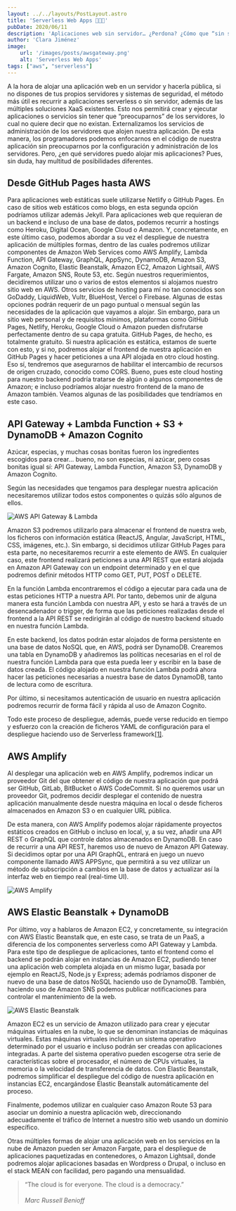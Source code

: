 ```yaml
---
layout: ../../layouts/PostLayout.astro
title: 'Serverless Web Apps 👩🏻‍💻'
pubDate: 2020/06/11
description: 'Aplicaciones web sin servidor… ¿Perdona? ¿Cómo que “sin servidor”?'
author: 'Clara Jiménez'
image:
    url: '/images/posts/awsgateway.png' 
    alt: 'Serverless Web Apps'
tags: ["aws", "serverless"]
---
```

A la hora de alojar una aplicación web en un servidor y hacerla pública, si no dispones de tus propios servidores y sistemas de seguridad, el método más útil es recurrir a aplicaciones serverless o sin servidor, además de las múltiples soluciones XaaS existentes. Esto nos permitirá crear y ejecutar aplicaciones o servicios sin tener que “preocuparnos” de los servidores, lo cual no quiere decir que no existan. Externalizamos los servicios de administración de los servidores que alojen nuestra aplicación. De esta manera, los programadores podemos enfocarnos en el código de nuestra aplicación sin preocuparnos por la configuración y administración de los servidores. Pero, ¿en qué servidores puedo alojar mis aplicaciones? Pues, sin duda, hay multitud de posibilidades diferentes.

Desde GitHub Pages hasta AWS
----------------------------

Para aplicaciones web estáticas suele utilizarse Netlify o GitHub Pages. En caso de sitios web estáticos como blogs, en esta segunda opción podríamos utilizar además Jekyll. Para aplicaciones web que requieran de un backend e incluso de una base de datos, podemos recurrir a hostings como Heroku, Digital Ocean, Google Cloud o Amazon. Y, concretamente, en este último caso, podemos abordar a su vez el despliegue de nuestra aplicación de múltiples formas, dentro de las cuales podremos utilizar componentes de Amazon Web Services como AWS Amplify, Lambda Function, API Gateway, GraphQL, AppSync, DynamoDB, Amazon S3, Amazon Cognito, Elastic Beanstalk, Amazon EC2, Amazon Lightsail, AWS Fargate, Amazon SNS, Route 53, etc. Según nuestros requerimientos, decidiremos utilizar uno o varios de estos elementos si alojamos nuestro sitio web en AWS. Otros servicios de hosting para mí no tan conocidos son GoDaddy, LiquidWeb, Vultr, BlueHost, Vercel o Firebase. Algunas de estas opciones podrán requerir de un pago puntual o mensual según las necesidades de la aplicación que vayamos a alojar. Sin embargo, para un sitio web personal y de requisitos mínimos, plataformas como GitHub Pages, Netlify, Heroku, Google Cloud o Amazon pueden disfrutarse perfectamente dentro de su capa gratuita. GitHub Pages, de hecho, es totalmente gratuito. Si nuestra aplicación es estática, estamos de suerte con esto, y si no, podremos alojar el frontend de nuestra aplicación en GitHub Pages y hacer peticiones a una API alojada en otro cloud hosting. Eso sí, tendremos que asegurarnos de habilitar el intercambio de recursos de origen cruzado, conocido como CORS. Bueno, pues este cloud hosting para nuestro backend podría tratarse de algún o algunos componentes de Amazon; e incluso podríamos alojar nuestro frontend de la mano de Amazon también. Veamos algunas de las posibilidades que tendríamos en este caso.

API Gateway + Lambda Function + S3 + DynamoDB + Amazon Cognito
--------------------------------------------------------------

Azúcar, especias, y muchas cosas bonitas fueron los ingredientes escogidos para crear… bueno, no son especias, ni azúcar, pero cosas bonitas igual sí: API Gateway, Lambda Function, Amazon S3, DynamoDB y Amazon Cognito.

Según las necesidades que tengamos para desplegar nuestra aplicación necesitaremos utilizar todos estos componentes o quizás sólo algunos de ellos.

![AWS API Gateway & Lambda](/images/posts/awsgateway.png)

Amazon S3 podremos utilizarlo para almacenar el frontend de nuestra web, los ficheros con información estática (ReactJS, Angular, JavaScript, HTML, CSS, imágenes, etc.). Sin embargo, si decidimos utilizar GitHub Pages para esta parte, no necesitaremos recurrir a este elemento de AWS. En cualquier caso, este frontend realizará peticiones a una API REST que estará alojada en Amazon API Gateway con un endpoint determinado y en el que podremos definir métodos HTTP como GET, PUT, POST o DELETE.

En la función Lambda encontraremos el código a ejecutar para cada una de estas peticiones HTTP a nuestra API. Por tanto, debemos unir de alguna manera esta función Lambda con nuestra API, y esto se hará a través de un desencadenador o trigger, de forma que las peticiones realizadas desde el frontend a la API REST se redirigirán al código de nuestro backend situado en nuestra función Lambda.

En este backend, los datos podrán estar alojados de forma persistente en una base de datos NoSQL que, en AWS, podrá ser DynamoDB. Crearemos una tabla en DynamoDB y añadiremos las políticas necesarias en el rol de nuestra función Lambda para que esta pueda leer y escribir en la base de datos creada. El código alojado en nuestra función Lambda podrá ahora hacer las peticiones necesarias a nuestra base de datos DynamoDB, tanto de lectura como de escritura.

Por último, si necesitamos autenticación de usuario en nuestra aplicación podremos recurrir de forma fácil y rápida al uso de Amazon Cognito.

Todo este proceso de despliegue, además, puede verse reducido en tiempo y esfuerzo con la creación de ficheros YAML de configuración para el despliegue haciendo uso de Serverless framework[\[1\]](https://www.serverless.com).

AWS Amplify
-----------

Al desplegar una aplicación web en AWS Amplify, podremos indicar un proveedor Git del que obtener el código de nuestra aplicación que podrá ser GitHub, GitLab, BitBucket o AWS CodeCommit. Si no queremos usar un proveedor Git, podremos decidir desplegar el contenido de nuestra aplicación manualmente desde nuestra máquina en local o desde ficheros almacenados en Amazon S3 o en cualquier URL pública.

De esta manera, con AWS Amplify podemos alojar rápidamente proyectos estáticos creados en GitHub o incluso en local, y, a su vez, añadir una API REST o GraphQL que controle datos almacenados en DynamoDB. En caso de recurrir a una API REST, haremos uso de nuevo de Amazon API Gateway. Si decidimos optar por una API GraphQL, entrará en juego un nuevo componente llamado AWS APPSync, que permitirá a su vez utilizar un método de subscripción a cambios en la base de datos y actualizar así la interfaz web en tiempo real (real-time UI).

![AWS Amplify](/images/posts/awsamplify.png)

AWS Elastic Beanstalk + DynamoDB
--------------------------------

Por último, voy a hablaros de Amazon EC2, y concretamente, su integración con AWS Elastic Beanstalk que, en este caso, se trata de un PaaS, a diferencia de los componentes serverless como API Gateway y Lambda. Para este tipo de despliegue de aplicaciones, tanto el frontend como el backend se podrán alojar en instancias de Amazon EC2, pudiendo tener una aplicación web completa alojada en un mismo lugar, basada por ejemplo en ReactJS, Node.js y Express; además podríamos disponer de nuevo de una base de datos NoSQL haciendo uso de DynamoDB. También, haciendo uso de Amazon SNS podemos publicar notificaciones para controlar el mantenimiento de la web.

![AWS Elastic Beanstalk](/images/posts/awsbeanstalk.png)

Amazon EC2 es un servicio de Amazon utilizado para crear y ejecutar máquinas virtuales en la nube, lo que se denominan instancias de máquinas virtuales. Estas máquinas virtuales incluirán un sistema operativo determinado por el usuario e incluso podrán ser creadas con aplicaciones integradas. A parte del sistema operativo pueden escogerse otra serie de características sobre el procesador, el número de CPUs virtuales, la memoria o la velocidad de transferencia de datos. Con Elastic Beanstalk, podremos simplificar el despliegue del código de nuestra aplicación en instancias EC2, encargándose Elastic Beanstalk automáticamente del proceso.

Finalmente, podemos utilizar en cualquier caso Amazon Route 53 para asociar un dominio a nuestra aplicación web, direccionando adecuadamente el tráfico de Internet a nuestro sitio web usando un dominio específico.

Otras múltiples formas de alojar una aplicación web en los servicios en la nube de Amazon pueden ser Amazon Fargate, para el despliegue de aplicaciones paquetizadas en contenedores, o Amazon Lightsail, donde podremos alojar aplicaciones basadas en Wordpress o Drupal, o incluso en el stack MEAN con facilidad, pero pagando una mensualidad.

> “The cloud is for everyone. The cloud is a democracy.”
>
> ###### Marc Russell Benioff